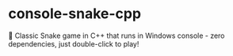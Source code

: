 # console-snake-cpp
🐍 Classic Snake game in C++ that runs in Windows console - zero dependencies, just double-click to play!
